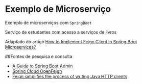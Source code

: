 # Exemplo de Microserviço
Exemplo de microserviços com `SpringBoot`

Serviço de estudantes com acesso a serviços de livros

Adaptado do artigo [How to Implement Feign Client in Spring Boot Microservices?](https://javatechonline.com/how-to-implement-feign-client-in-spring-boot-microservices/)

##Fontes de pesquisa e consulta
* [A Guide to Spring Boot Admin](https://www.baeldung.com/spring-boot-admin)
* [Spring Cloud OpenFeign](https://spring.io/projects/spring-cloud-openfeign)
* [Feign simplifies the process of writing Java HTTP clients](https://github.com/OpenFeign/feign)
